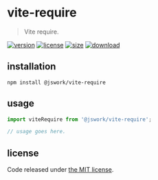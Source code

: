 # vite-require
> Vite require.

[![version][version-image]][version-url]
[![license][license-image]][license-url]
[![size][size-image]][size-url]
[![download][download-image]][download-url]

## installation
```shell
npm install @jswork/vite-require
```

## usage
```js
import viteRequire from '@jswork/vite-require';

// usage goes here.
```

## license
Code released under [the MIT license](https://github.com/afeiship/vite-require/blob/master/LICENSE.txt).

[version-image]: https://img.shields.io/npm/v/@jswork/vite-require
[version-url]: https://npmjs.org/package/@jswork/vite-require

[license-image]: https://img.shields.io/npm/l/@jswork/vite-require
[license-url]: https://github.com/afeiship/vite-require/blob/master/LICENSE.txt

[size-image]: https://img.shields.io/bundlephobia/minzip/@jswork/vite-require
[size-url]: https://github.com/afeiship/vite-require/blob/master/dist/vite-require.min.js

[download-image]: https://img.shields.io/npm/dm/@jswork/vite-require
[download-url]: https://www.npmjs.com/package/@jswork/vite-require
